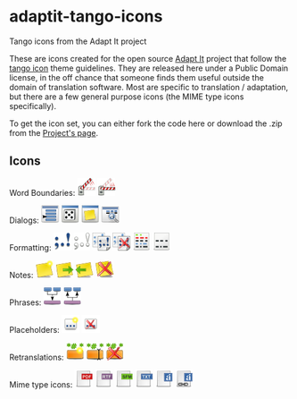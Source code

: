 adaptit-tango-icons
===================

Tango icons from the Adapt It project

These are icons created for the open source [Adapt It](http://adapt-it.org/) project that follow the [tango icon](http://tango.freedesktop.org/Tango_Desktop_Project) theme guidelines.
They are released here under a Public Domain license, in the off chance that someone finds them useful
outside the domain of translation software. Most are specific to translation / adaptation, but there are a few general purpose icons (the MIME type icons specifically).

To get the icon set, you can either fork the code here or download the .zip from the [Project's page](http://eb1.github.io/adaptit-tango-icons/).

Icons
-----------
Word Boundaries: 
![Bounds-go](32x32/bounds-go.png) ![bounds-stop](32x32/bounds-stop.png)


Dialogs: 
![dialog-choose-translation](32x32/dialog-choose-translation.png) ![dialog-guesser](32x32/dialog-guesser.png) ![dialog-notes](32x32/dialog-notes.png) ![dialog-view-translation-or-glosses](32x32/dialog-view-translation-or-glosses.png)


Formatting: 
![format-show-punctuation](32x32/format-show-punctuation.png) ![format-hide-punctuation](32x32/format-hide-punctuation.png)  ![punctuation-copy](32x32/punctuation-copy.png) ![punctuation-do-not-copy](32x32/punctuation-do-not-copy.png) ![show-source-target](32x32/show-source-target.png) ![show-target](32x32/show-target.png) 


Notes: 
![note-new](32x32/note-new.png) ![note-next](32x32/note-next.png) ![note-prev](32x32/note-prev.png) ![note-delete-all](32x32/note-delete-all.png)


Phrases: 
![phrase-new](32x32/phrase-new.png) ![phrase-remove](32x32/phrase-remove.png)


Placeholders: 
![placeholder-new](32x32/placeholder-new.png) ![placeholder-delete](32x32/placeholder-delete.png) 


Retranslations: 
![retranslation-new](32x32/retranslation-new.png) ![retranslation-edit](32x32/retranslation-edit.png) ![retranslation-delete](32x32/retranslation-delete.png) 


Mime type icons: 
![text-pdf](32x32/text-pdf.png) ![text-rtf](32x32/text-rtf.png) ![text-sfm](32x32/text-sfm.png) ![text-txt](32x32/text-txt.png) ![text-ai](32x32/text-ai.png) ![text-ai-collab](32x32/text-ai-collab.png)

